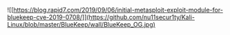 ![[https://blog.rapid7.com/2019/09/06/initial-metasploit-exploit-module-for-bluekeep-cve-2019-0708/]](https://github.com/nu11secur1ty/Kali-Linux/blob/master/BlueKeep/wall/BlueKeep_OG.jpg)
